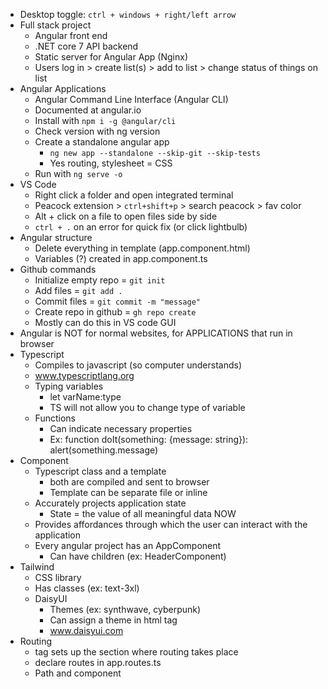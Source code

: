 - Desktop toggle: `ctrl + windows + right/left arrow`
- Full stack project
	- Angular front end
	- .NET core 7 API backend
	- Static server for Angular App (Nginx)
	- Users log in > create list(s) > add to list > change status of things on list
- Angular Applications
	- Angular Command Line Interface (Angular CLI)
	- Documented at angular.io
	- Install with `npm i -g @angular/cli`
	- Check version with ng version
	- Create a standalone angular app
		- `ng new app --standalone --skip-git --skip-tests`
		- Yes routing, stylesheet = CSS
	- Run with `ng serve -o`
- VS Code
	- Right click a folder and open integrated terminal
	- Peacock extension > `ctrl+shift+p` > search peacock > fav color
	- Alt + click on a file to open files side by side
	- `ctrl + .` on an error for quick fix (or click lightbulb)
- Angular structure
	- Delete everything in template (app.component.html)
	- Variables (?) created in app.component.ts
- Github commands
	- Initialize empty repo = `git init`
	- Add files = `git add .`
	- Commit files = `git commit -m "message"`
	- Create repo in github = `gh repo create`
	- Mostly can do this in VS code GUI
- Angular is NOT for normal websites, for APPLICATIONS that run in browser
- Typescript
	- Compiles to javascript (so computer understands)
	- www.typescriptlang.org
	- Typing variables
		- let varName:type
		- TS will not allow you to change type of variable
	- Functions
		- Can indicate necessary properties
		- Ex: function doIt(something: {message: string}): alert(something.message)
- Component
	- Typescript class and a template
		- both are compiled and sent to browser
		- Template can be separate file or inline
	- Accurately projects application state
		- State = the value of all meaningful data NOW
	- Provides affordances through which the user can interact with the application
	- Every angular project has an AppComponent
		- Can have children (ex: HeaderComponent)
- Tailwind
	- CSS library
	- Has classes (ex: text-3xl)
	- DaisyUI
		- Themes (ex: synthwave, cyberpunk)
		- Can assign a theme in html tag
		- www.daisyui.com
- Routing
	- <router-outlet /> tag sets up the section where routing takes place
	- declare routes in app.routes.ts
	- Path and component